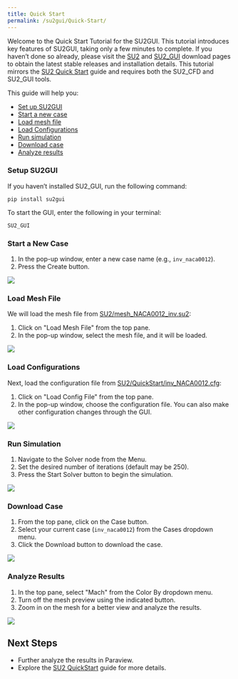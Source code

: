 ```yaml
---
title: Quick Start
permalink: /su2gui/Quick-Start/
---
```


Welcome to the Quick Start Tutorial for the SU2GUI. This tutorial introduces key features of SU2GUI, taking only a few minutes to complete. If you haven’t done so already, please visit the [SU2](../../docs_v7/Installation/) and [SU2_GUI](./../Installation) download pages to obtain the latest stable releases and installation details. This tutorial mirrors the [SU2 Quick Start](../../docs_v7/Quick-Start/) guide and requires both the SU2_CFD and SU2_GUI tools.

This guide will help you:

- [Set up SU2GUI](#setup-su2gui)
- [Start a new case](#start-a-new-case)
- [Load mesh file](#load-mesh-file)
- [Load Configurations](#load-configurations)
- [Run simulation](#run-simulation)
- [Download case](#download-case)
- [Analyze results](#analyze-results)

### Setup SU2GUI

If you haven’t installed SU2_GUI, run the following command:

    pip install su2gui

To start the GUI, enter the following in your terminal:

    SU2_GUI

### Start a New Case

1. In the pop-up window, enter a new case name (e.g., `inv_naca0012`).
2. Press the Create button.

![](../../su2gui_files/Quick_Start/new-case.png)

### Load Mesh File

We will load the mesh file from [SU2/mesh_NACA0012_inv.su2](https://github.com/su2code/SU2/blob/master/QuickStart/mesh_NACA0012_inv.su2):

1. Click on "Load Mesh File" from the top pane.
2. In the pop-up window, select the mesh file, and it will be loaded.

![](../../su2gui_files/User_guide/Mesh/button-mesh-file.png)

### Load Configurations

Next, load the configuration file from [SU2/QuickStart/inv_NACA0012.cfg](https://github.com/su2code/SU2/blob/master/QuickStart/inv_NACA0012.cfg):

1. Click on "Load Config File" from the top pane.
2. In the pop-up window, choose the configuration file. You can also make other configuration changes through the GUI.

![](../../su2gui_files/Quick_Start/load-config.png)

### Run Simulation

1. Navigate to the Solver node from the Menu.
2. Set the desired number of iterations (default may be 250).
3. Press the Start Solver button to begin the simulation.

![](../../su2gui_files/Quick_Start/start-solver.png)

### Download Case

1. From the top pane, click on the Case button.
2. Select your current case (`inv_naca0012`) from the Cases dropdown menu.
3. Click the Download button to download the case.

![](../../su2gui_files/Quick_Start/download-case.png)

### Analyze Results

1. In the top pane, select "Mach" from the Color By dropdown menu.
2. Turn off the mesh preview using the indicated button.
3. Zoom in on the mesh for a better view and analyze the results.

![](../../su2gui_files/Quick_Start/analyze-results.png)

## Next Steps

- Further analyze the results in Paraview.
- Explore the [SU2 QuickStart](../../docs_v7/Quick-Start/) guide for more details.
